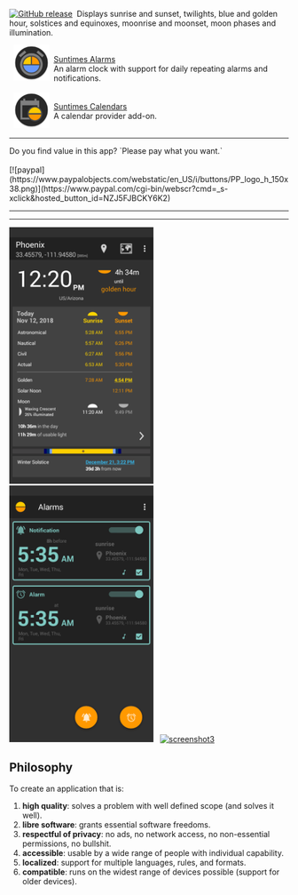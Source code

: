 <a href="https://github.com/forrestguice/SuntimesWidget/releases"><img src="https://img.shields.io/github/release/forrestguice/SuntimesWidget.svg" alt="GitHub release" /></a>&nbsp; Displays sunrise and sunset, twilights, blue and golden hour, solstices and equinoxes, moonrise and moonset, moon phases and illumination.

  <img align="left" src="images/ic_launcher_alarms.png" hspace="8" height="64" />  <br/><u>Suntimes Alarms</u><br />An alarm clock with support for daily repeating alarms and notifications.
 <br /> <br />
  <a href="https://f-droid.org/en/packages/com.forrestguice.suntimescalendars/"><img align="left" src="images/ic_launcher.png" hspace="8" height="64" /></a>  <br/>[Suntimes Calendars](https://f-droid.org/en/packages/com.forrestguice.suntimescalendars/) <br />A calendar provider add-on.
 <br /> <br />
<hr />
Do you find value in this app? `Please pay what you want.`<br/><br/>
[![paypal](https://www.paypalobjects.com/webstatic/en_US/i/buttons/PP_logo_h_150x38.png)](https://www.paypal.com/cgi-bin/webscr?cmd=_s-xclick&hosted_button_id=NZJ5FJBCKY6K2) 
<hr />
<hr />
<a href="https://github.com/forrestguice/SuntimesWidget/wiki/Screenshots"><img alt="screenshot1" src='./doc/screenshots/v0.9.5/en/activity-main0-dark.png' width="260px" alt="screenshot1" /></a>&nbsp;&nbsp;
<a href="https://github.com/forrestguice/SuntimesWidget/wiki/Screenshots"><img alt="screenshot2" src='./doc/screenshots/v0.11.3/en/activity-alarms0-dark.png' width="260px" alt="screenshot2" /></a>&nbsp;&nbsp;
<a href="https://github.com/forrestguice/SuntimesWidget/wiki/Screenshots"><img alt="screenshot3" src='./doc/screenshots/suntimescalendars/v0.3.1/activity-calendars0.png' width="260px" alt="screenshot3" /></a>

## Philosophy
To create an application that is:

1) **high quality**: solves a problem with well defined scope (and solves it well).
2) **libre software**: grants essential software freedoms.
3) **respectful of privacy**: no ads, no network access, no non-essential permissions, no bullshit.
4) **accessible**: usable by a wide range of people with individual capability.
5) **localized**: support for multiple languages, rules, and formats.
6) **compatible**: runs on the widest range of devices possible (support for older devices).
